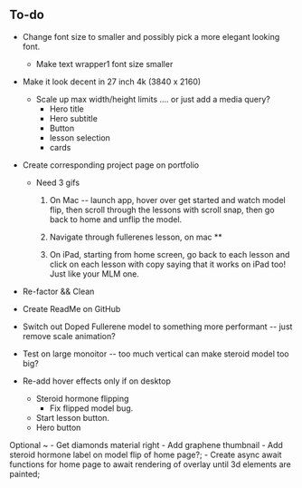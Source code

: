 ## To-do

   - Change font size to smaller and possibly pick a more elegant looking font.
      - Make text wrapper1 font size smaller 


   - Make it look decent in 27 inch 4k (3840 x 2160) 
      - Scale up max width/height limits .... or just add a media query?
         - Hero title 
         - Hero subtitle
         - Button 
         - lesson selection 
         - cards



   - Create corresponding project page on portfolio 
      - Need 3 gifs 
         1. On Mac -- launch app, hover over get started and watch model flip, then scroll through the lessons with scroll snap, then go back to home and unflip the model.

         
         2. Navigate through fullerenes lesson, on mac **
         3. On iPad, starting from home screen, go back to each lesson and click on each lesson with copy saying 
            that it works on iPad too! Just like your MLM one.  




   - Re-factor && Clean
   - Create ReadMe on GitHub
   - Switch out Doped Fullerene model to something more performant -- just remove scale animation?
   - Test on large monoitor -- too much vertical can make steroid model too big?
   - Re-add hover effects only if on desktop 
      - Steroid hormone flipping
         - Fix flipped model bug.
      - Start lesson button.
      - Hero button 

















   Optional ~
    - Get diamonds material right
    - Add graphene thumbnail
    - Add steroid hormone label on model flip of home page?;
    - Create async await functions for home page to await rendering of overlay until 3d elements are painted;
